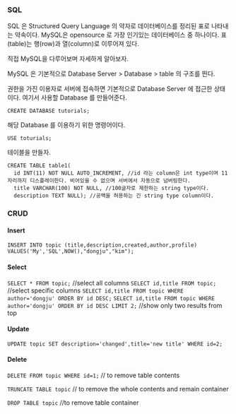 ### SQL
SQL 은 Structured Query Language 의 약자로 데이터베이스를 정리된 표로 나타내는 약속이다. MySQL은 opensource 로 가장 인기있는 데이터베이스 중 하나이다. 
표(table)는 행(row)과 열(column)로 이루어져 있다.  

직접 MySQL을 다루어보며 자세하게 알아보자.

MySQL 은 기본적으로 Database Server > Database > table 의 구조를 띈다.

권한을 가진 이용자로 서버에 접속하면 기본적으로 Database Server 에 접근한 상태이다. 여기서 사용할 Database 를 만들어준다.

`CREATE DATABASE tutorials;` 

해당 Database 를 이용하기 위한 명령어이다.

`USE toturials;`

테이블을 만들자.

```
CREATE TABLE table1(
  id INT(11) NOT NULL AUTO_INCREMENT, //id 라는 column은 int type이며 11자리까지 디스플레이한다. 비어있을 수 없으며 서버에서 자동으로 넘버링한다.
  title VARCHAR(100) NOT NULL, //100글자로 제한하는 string type이다.
  description TEXT NULL); //공백을 허용하는 긴 string type column이다.
```

### CRUD

#### Insert
`INSERT INTO topic (title,description,created,author,profile) VALUES('My','SQL',NOW(),"dongju","kim");`

#### Select
`SELECT * FROM topic;` //select all columns
`SELECT id,title FROM topic;` //select specific columns
`SELECT id,title FROM topic WHERE author='dongju' ORDER BY id DESC;`
`SELECT id,title FROM topic WHERE author='dongju' ORDER BY id DESC LIMIT 2;` //show only two results from top

#### Update
`UPDATE topic SET description='changed',title='new title' WHERE id=2;`

#### Delete
`DELETE FROM topic WHERE id=1;` // to remove table contents

`TRUNCATE TABLE topic` // to remove the whole contents and remain container

`DROP TABLE topic` //to remove table container
